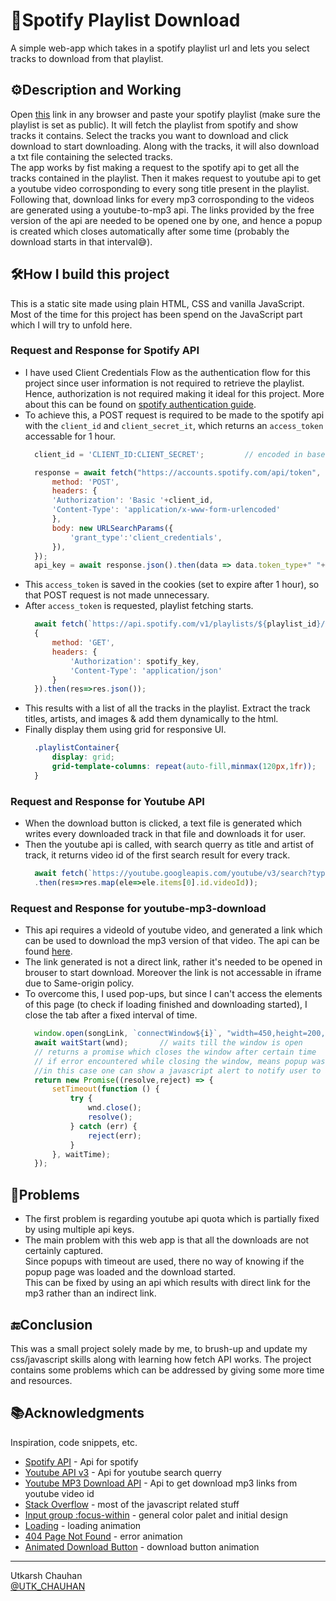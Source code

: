 # 📝Spotify Playlist Download

A simple web-app which takes in a spotify playlist url and lets you select tracks to download from that playlist.

## ⚙️Description and Working

Open [this](https://im-utkarsh.github.io/spotify-playlist-download/) link in any browser and paste your spotify playlist (make sure the playlist is set as public). It will fetch the playlist from spotify and show tracks it contains. Select the tracks you want to download and click download to start downloading. Along with the tracks, it will also download a txt file containing the selected tracks.<br>
The app works by fist making a request to the spotify api to get all the tracks contained in the playlist. Then it makes request to youtube api to get a youtube video corrosponding to every song title present in the playlist. Following that, download links for every mp3 corrosponding to the videos are generated using a  youtube-to-mp3 api. The links provided by the free version of the api are needed to be opened one by one, and hence a popup is created which closes automatically after some time (probably the download starts in that interval😅).

## 🛠️How I build this project

This is a static site made using plain HTML, CSS and vanilla JavaScript. Most of the time for this project has been spend on the JavaScript part which I will try to unfold here.

### Request and Response for Spotify API

* I have used Client Credentials Flow as the authentication flow for this project since user information is not required to retrieve the playlist. Hence, authorization is not required making it ideal for this project.
  More about this can be found on [spotify authentication guide](https://developer.spotify.com/documentation/general/guides/authorization/).
* To achieve this, a POST request is required to be made to the spotify api with the `client_id` and `client_secret_it`, which returns an `access_token` accessable for 1 hour.
  ```javascript
    client_id = 'CLIENT_ID:CLIENT_SECRET';         // encoded in base64

    response = await fetch("https://accounts.spotify.com/api/token", {
        method: 'POST',
        headers: {
        'Authorization': 'Basic '+client_id,
        'Content-Type': 'application/x-www-form-urlencoded'
        },
        body: new URLSearchParams({
            'grant_type':'client_credentials',
        }),
    });
    api_key = await response.json().then(data => data.token_type+" "+data.access_token);
  ```
* This `access_token` is saved in the cookies (set to expire after 1 hour), so that POST request is not made unnecessary.
* After `access_token` is requested, playlist fetching starts.
  ```javascript
    await fetch(`https://api.spotify.com/v1/playlists/${playlist_id}/tracks`,
    {
        method: 'GET',
        headers: {
            'Authorization': spotify_key,
            'Content-Type': 'application/json'
        }
    }).then(res=>res.json());
  ```
* This results with a list of all the tracks in the playlist. Extract the track titles, artists, and images & add them dynamically to the html.
* Finally display them using grid for responsive UI.
  ```css
    .playlistContainer{
        display: grid;
        grid-template-columns: repeat(auto-fill,minmax(120px,1fr));
    }
  ```

### Request and Response for Youtube API

* When the download button is clicked, a text file is generated which writes every downloaded track in that file and downloads it for user.
* Then the youtube api is called, with search querry as title and artist of track, it returns video id of the first search result for every track.
  ```javascript
    await fetch(`https://youtube.googleapis.com/youtube/v3/search?type=video&part=snippet&q=${song.title}&maxResults=1&key=${apikey}`)
    .then(res=>res.map(ele=>ele.items[0].id.videoId));
  ```

### Request and Response for youtube-mp3-download

* This api requires a videoId of youtube video, and generated a link which can be used to download the mp3 version of that video. The api can be found [here](https://rapidapi.com/ytjar/api/youtube-mp3-download1/discussions/29759).
* The link generated is not a direct link, rather it's needed to be opened in brouser  to start download. Moreover the link is not accessable in iframe due to Same-origin policy.
* To overcome this, I used pop-ups, but since I can't access the elements of this page (to check if loading finished and downloading started), I close the tab after a fixed interval of time.
  ```javascript
    window.open(songLink, `connectWindow${i}`, "width=450,height=200,scrollbars=yes");           // opens link in new popup
    await waitStart(wnd);       // waits till the window is open
    // returns a promise which closes the window after certain time
    // if error encountered while closing the window, means popup was already blocked by brouser(default behaviour)
    //in this case one can show a javascript alert to notify user to allow popups
    return new Promise((resolve,reject) => {
        setTimeout(function () {
            try {
                wnd.close();
                resolve();
            } catch (err) {
                reject(err);
            }
        }, waitTime);
    });
  ```

## 📌Problems

* The first problem is regarding youtube api quota which is partially fixed by using multiple api keys.
* The main problem with this web app is that all the downloads are not certainly captured.<br>
  Since popups with timeout are used, there no way of knowing if the popup page was loaded and the download started.<br>
  This can be fixed by using an api which results with direct link for the mp3 rather than an indirect link.

## 🔚Conclusion

This was a small project solely made by me, to brush-up and update my css/javascript skills along with learning how fetch API works. The project contains some problems which can be addressed by giving some more time and resources.

## 📚Acknowledgments

Inspiration, code snippets, etc.
* [Spotify API](https://developer.spotify.com/) - Api for spotify
* [Youtube API v3](https://developers.google.com/youtube/v3) - Api for youtube search querry
* [Youtube MP3 Download API](https://rapidapi.com/ytjar/api/youtube-mp3-download1) - Api to get download mp3 links from youtube video id
* [Stack Overflow](https://stackoverflow.com/) - most of the javascript related stuff
* [Input group :focus-within](https://codepen.io/aaroniker/pen/dybMVMB) - general color palet and initial design
* [Loading](https://codepen.io/kathykato/pen/YzKGrqd) - loading animation
* [404 Page Not Found](https://codepen.io/joaosousa/pen/ZEEKWmv) - error animation
* [Animated Download Button](https://codepen.io/ChucKN0risK/pen/GqMeZz) - download button animation


---


Utkarsh Chauhan  
[@UTK_CHAUHAN](https://twitter.com/UTK_CHAUHAN)
